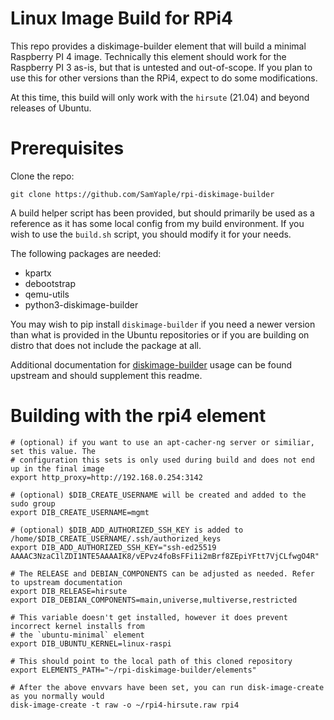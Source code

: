 # Linux Image Build for RPi4

This repo provides a diskimage-builder element that will build a minimal
Raspberry PI 4 image. Technically this element should work for the Raspberry PI
3 as-is, but that is untested and out-of-scope. If you plan to use this for
other versions than the RPi4, expect to do some modifications.

At this time, this build will only work with the `hirsute` (21.04) and beyond
releases of Ubuntu.

# Prerequisites
Clone the repo:

    git clone https://github.com/SamYaple/rpi-diskimage-builder

A build helper script has been provided, but should primarily be used as a
reference as it has some local config from my build environment. If you wish to
use the `build.sh` script, you should modify it for your needs.

The following packages are needed:

 - kpartx
 - debootstrap
 - qemu-utils
 - python3-diskimage-builder

You may wish to pip install `diskimage-builder` if you need a newer version 
than what is provided in the Ubuntu repositories or if you are building on
distro that does not include the package at all.

Additional documentation for
[diskimage-builder](https://docs.openstack.org/diskimage-builder/latest/user_guide/building_an_image.html)
usage can be found upstream and should supplement this readme.

# Building with the rpi4 element

    # (optional) if you want to use an apt-cacher-ng server or similiar, set this value. The
    # configuration this sets is only used during build and does not end up in the final image
    export http_proxy=http://192.168.0.254:3142
    
    # (optional) $DIB_CREATE_USERNAME will be created and added to the sudo group
    export DIB_CREATE_USERNAME=mgmt

    # (optional) $DIB_ADD_AUTHORIZED_SSH_KEY is added to /home/$DIB_CREATE_USERNAME/.ssh/authorized_keys
    export DIB_ADD_AUTHORIZED_SSH_KEY="ssh-ed25519 AAAAC3NzaC1lZDI1NTE5AAAAIK8/vEPvz4foBsFFi1i2mBrf8ZEpiYFtt7VjCLfwgO4R"

    # The RELEASE and DEBIAN_COMPONENTS can be adjusted as needed. Refer to upstream documentation
    export DIB_RELEASE=hirsute
    export DIB_DEBIAN_COMPONENTS=main,universe,multiverse,restricted
    
    # This variable doesn't get installed, however it does prevent incorrect kernel installs from
    # the `ubuntu-minimal` element
    export DIB_UBUNTU_KERNEL=linux-raspi
    
    # This should point to the local path of this cloned repository
    export ELEMENTS_PATH="~/rpi-diskimage-builder/elements"
    
    # After the above envvars have been set, you can run disk-image-create as you normally would
    disk-image-create -t raw -o ~/rpi4-hirsute.raw rpi4

